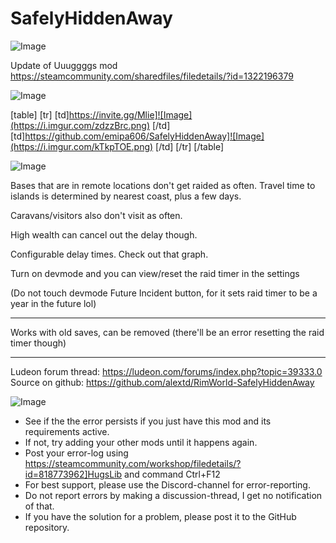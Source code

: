 # SafelyHiddenAway

![Image](https://i.imgur.com/buuPQel.png)

Update of Uuuggggs mod
https://steamcommunity.com/sharedfiles/filedetails/?id=1322196379

![Image](https://i.imgur.com/CN9Rs5X.png)


[table]
    [tr]
        [td]https://invite.gg/Mlie]![Image](https://i.imgur.com/zdzzBrc.png)
[/td]
        [td]https://github.com/emipa606/SafelyHiddenAway]![Image](https://i.imgur.com/kTkpTOE.png)
[/td]
    [/tr]
[/table]
	
![Image](https://i.imgur.com/Z4GOv8H.png)

Bases that are in remote locations don't get raided as often. Travel time to islands is determined by nearest coast, plus a few days.

Caravans/visitors also don't visit as often.

High wealth can cancel out the delay though.


Configurable delay times. Check out that graph.

Turn on devmode and you can view/reset the raid timer in the settings

(Do not touch devmode Future Incident button, for it sets raid timer to be a year in the future lol)

---

Works with old saves, can be removed (there'll be an error resetting the raid timer though)

---

Ludeon forum thread: https://ludeon.com/forums/index.php?topic=39333.0
Source on github: https://github.com/alextd/RimWorld-SafelyHiddenAway

![Image](https://i.imgur.com/PwoNOj4.png)



-  See if the the error persists if you just have this mod and its requirements active.
-  If not, try adding your other mods until it happens again.
-  Post your error-log using https://steamcommunity.com/workshop/filedetails/?id=818773962]HugsLib and command Ctrl+F12
-  For best support, please use the Discord-channel for error-reporting.
-  Do not report errors by making a discussion-thread, I get no notification of that.
-  If you have the solution for a problem, please post it to the GitHub repository.



